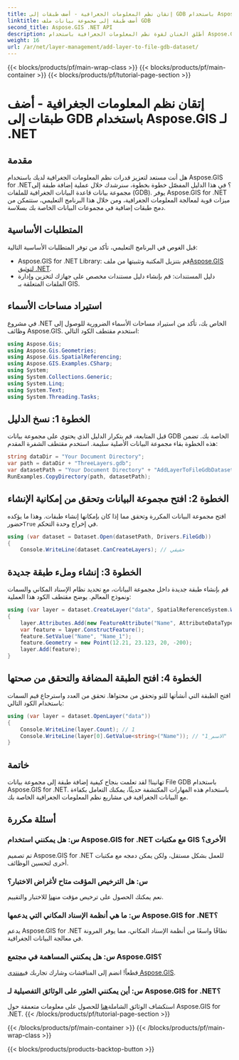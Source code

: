 ```yaml
---
title: إتقان نظم المعلومات الجغرافية - أضف طبقات إلى GDB باستخدام Aspose.GIS لـ .NET
linktitle: أضف طبقة إلى مجموعة بيانات ملف GDB
second_title: Aspose.GIS .NET API
description: أطلق العنان لقوة نظم المعلومات الجغرافية باستخدام Aspose.GIS لـ .NET! تعرف على كيفية إضافة طبقات إلى مجموعات بيانات File GDB في هذا البرنامج التعليمي خطوة بخطوة. #بيانات جغرافية #Aspose #GIS
weight: 16
url: /ar/net/layer-management/add-layer-to-file-gdb-dataset/
---
```


{{< blocks/products/pf/main-wrap-class >}}
{{< blocks/products/pf/main-container >}}
{{< blocks/products/pf/tutorial-page-section >}}

# إتقان نظم المعلومات الجغرافية - أضف طبقات إلى GDB باستخدام Aspose.GIS لـ .NET

## مقدمة
هل أنت مستعد لتعزيز قدرات نظم المعلومات الجغرافية لديك باستخدام Aspose.GIS for .NET؟ في هذا الدليل المفصّل خطوة بخطوة، سنرشدك خلال عملية إضافة طبقة إلى مجموعة بيانات قاعدة البيانات الجغرافية للملفات (GDB). يوفر Aspose.GIS for .NET ميزات قوية لمعالجة المعلومات الجغرافية، ومن خلال هذا البرنامج التعليمي، ستتمكن من دمج طبقات إضافية في مجموعات البيانات الخاصة بك بسلاسة.
## المتطلبات الأساسية
قبل الغوص في البرنامج التعليمي، تأكد من توفر المتطلبات الأساسية التالية:
-  Aspose.GIS for .NET Library: قم بتنزيل المكتبة وتثبيتها من ملف[Aspose.GIS لتوثيق .NET](https://reference.aspose.com/gis/net/).
- دليل المستندات: قم بإنشاء دليل مستندات مخصص على جهازك لتخزين وإدارة الملفات المتعلقة بـ GIS.
## استيراد مساحات الأسماء
في مشروع .NET الخاص بك، تأكد من استيراد مساحات الأسماء الضرورية للوصول إلى وظائف Aspose.GIS. استخدم مقتطف الكود التالي:
```csharp
using Aspose.Gis;
using Aspose.Gis.Geometries;
using Aspose.Gis.SpatialReferencing;
using Aspose.GIS.Examples.CSharp;
using System;
using System.Collections.Generic;
using System.Linq;
using System.Text;
using System.Threading.Tasks;
```
## الخطوة 1: نسخ الدليل
قبل المتابعة، قم بتكرار الدليل الذي يحتوي على مجموعة بيانات GDB الخاصة بك. تضمن هذه الخطوة بقاء مجموعة البيانات الأصلية سليمة. استخدم مقتطف الشفرة المقدم:
```csharp
string dataDir = "Your Document Directory";
var path = dataDir + "ThreeLayers.gdb";
var datasetPath = "Your Document Directory" + "AddLayerToFileGdbDataset_out.gdb";
RunExamples.CopyDirectory(path, datasetPath);
```
## الخطوة 2: افتح مجموعة البيانات وتحقق من إمكانية الإنشاء
 افتح مجموعة البيانات المكررة وتحقق مما إذا كان بإمكانها إنشاء طبقات. وهذا ما يؤكده حضور`True` في إخراج وحدة التحكم.
```csharp
using (var dataset = Dataset.Open(datasetPath, Drivers.FileGdb))
{
    Console.WriteLine(dataset.CanCreateLayers); // حقيقي
```
## الخطوة 3: إنشاء وملء طبقة جديدة
قم بإنشاء طبقة جديدة داخل مجموعة البيانات، مع تحديد نظام الإسناد المكاني والسمات ونموذج المعالم. يوضح مقتطف الكود هذا العملية:
```csharp
using (var layer = dataset.CreateLayer("data", SpatialReferenceSystem.Wgs84))
{
    layer.Attributes.Add(new FeatureAttribute("Name", AttributeDataType.String));
    var feature = layer.ConstructFeature();
    feature.SetValue("Name", "Name_1");
    feature.Geometry = new Point(12.21, 23.123, 20, -200);
    layer.Add(feature);
}
```
## الخطوة 4: افتح الطبقة المضافة والتحقق من صحتها
افتح الطبقة التي أنشأتها للتو وتحقق من محتواها. تحقق من العدد واسترجاع قيم السمات باستخدام الكود التالي:
```csharp
using (var layer = dataset.OpenLayer("data"))
{
    Console.WriteLine(layer.Count); // 1
    Console.WriteLine(layer[0].GetValue<string>("Name")); // "الاسم_1"
}
```
## خاتمة
تهانينا! لقد تعلمت بنجاح كيفية إضافة طبقة إلى مجموعة بيانات File GDB باستخدام Aspose.GIS for .NET. باستخدام هذه المهارات المكتشفة حديثًا، يمكنك التعامل بكفاءة مع البيانات الجغرافية في مشاريع نظم المعلومات الجغرافية الخاصة بك.
## أسئلة مكررة
### س: هل يمكنني استخدام Aspose.GIS for .NET مع مكتبات GIS الأخرى؟
تم تصميم Aspose.GIS for .NET للعمل بشكل مستقل، ولكن يمكن دمجه مع مكتبات أخرى لتحسين الوظائف.
### س: هل الترخيص المؤقت متاح لأغراض الاختبار؟
 نعم يمكنك الحصول على ترخيص مؤقت من[هنا](https://purchase.aspose.com/temporary-license/) للاختبار والتقييم.
### س: ما هي أنظمة الإسناد المكاني التي يدعمها Aspose.GIS for .NET؟
يدعم Aspose.GIS for .NET نطاقًا واسعًا من أنظمة الإسناد المكاني، مما يوفر المرونة في معالجة البيانات الجغرافية.
### س: هل يمكنني المساهمة في مجتمع Aspose.GIS؟
 قطعاً! انضم إلى المناقشات وشارك تجاربك في[منتدى Aspose.GIS](https://forum.aspose.com/c/gis/33).
### س: أين يمكنني العثور على الوثائق التفصيلية لـ Aspose.GIS for .NET؟
 استكشاف الوثائق الشاملة[هنا](https://reference.aspose.com/gis/net/) للحصول على معلومات متعمقة حول Aspose.GIS for .NET.
{{< /blocks/products/pf/tutorial-page-section >}}

{{< /blocks/products/pf/main-container >}}
{{< /blocks/products/pf/main-wrap-class >}}

{{< blocks/products/products-backtop-button >}}
